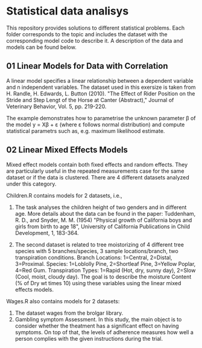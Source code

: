 # Statistical data analisys

This repository provides solutions to different statistical problems. Each folder corresponds to the topic and includes the dataset with the corresponding model code to describe it. A description of the data and models can be found below.

## 01 Linear Models for Data with Correlation

A linear model specifies a linear relationship between a dependent variable and n independent variables. 
The dataset used in this exersize is taken from H. Randle, H. Edwards, L. Button (2010). 
"The Effect of Rider Position on the Stride and Step Lengt of the Horse at Canter (Abstract)," 
Journal of Veterinary Behavior, Vol. 5, pp. 219-220. 

The example demonstrates how to parametrise the unknown parameter β of the model y = Xβ + ε (where ε follows normal distribution) 
and compute statistical parametrs such as, e.g. maximum likelihood estimate.

## 02 Linear Mixed Effects Models

Mixed effect models contain both fixed effects and random effects. They are particularly useful in the repeated measurements case for the same dataset or if the data is clustered.
There are 4 different datasets analyzed under this category.

Children.R contains models for 2 datasets, i.e.,
1. The task analyses the children height of two genders and in different age. More details about the data can be found in the paper:
   Tuddenham, R. D., and Snyder, M. M. (1954) "Physical growth of California boys and girls from birth to age 18", University of California Publications in Child Development, 1, 183-364.

2. The second dataset is related to tree moistorizing of 4 different tree species with 5 branches/species, 3 sample locations/branch, two transpiration
   conditions. Branch Locations: 1=Central, 2=Distal, 3=Proximal. Species: 1=Loblolly Pine, 2=Shortleaf Pine, 3=Yellow Poplar, 4=Red Gum.
   Transpiration Types: 1=Rapid (Hot, dry, sunny day), 2=Slow (Cool, moist, cloudy day). The goal is to describe the moisture Content (% of Dry wt times 10) using these variables using the linear mixed effects models.

Wages.R also contains models for 2 datasets:
1. The dataset wages from the brolgar library.
2. Gambling symptom Assessment. In this study, the main object is to consider whether the theatment has a significant effect on having symptoms. On top of that, the levels of adherence measures
how well a person complies with the given instructions during the trial.